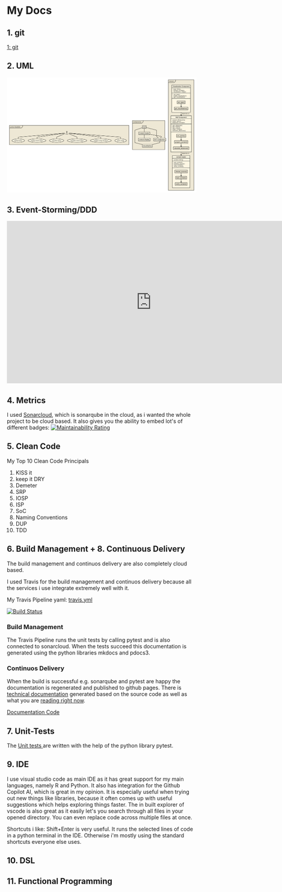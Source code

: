 # My Docs
 
## 1. git
<a href="https://github.com/JLiekenbrock/lyrics-visualiser">1: git</a>

## 2. UML 
![UML](./UML/nomnoml.svg)

## 3. Event-Storming/DDD
<iframe width="768" height="432" src="https://miro.com/app/embed/uXjVOccEnLI=/?pres=1&frameId=3458764514893505685" frameBorder="0" scrolling="no" allowFullScreen></iframe>

## 4. Metrics

I used <a href="https://sonarcloud.io/summary/new_code?id=JLiekenbrock_lyrics-visualiser" target="_blank">Sonarcloud</a>, which is sonarqube in the cloud, as i wanted the whole project to be cloud based.
It also gives you the ability to embed lot's of different badges:
[![Maintainability Rating](https://sonarcloud.io/api/project_badges/measure?project=JLiekenbrock_lyrics-visualiser&metric=sqale_rating)](https://sonarcloud.io/summary/new_code?id=JLiekenbrock_lyrics-visualiser)


## 5. Clean Code

My Top 10 Clean Code Principals

1. KISS it
2. keep it DRY
3. Demeter
4. SRP
5. IOSP
6. ISP
7. SoC
8. Naming Conventions
9. DUP
10. TDD

## 6. Build Management + 8. Continuous Delivery

The build management and continuos delivery are also completely cloud based.

I used Travis for the build management and continuos delivery because all the services i use integrate extremely well with it. 

My Travis Pipeline yaml: <a href="https://github.com/JLiekenbrock/lyrics-visualiser/blob/main/.travis.yml">travis.yml</a>

[![Build Status](https://app.travis-ci.com/JLiekenbrock/lyrics-visualiser.svg?branch=main)](https://app.travis-ci.com/JLiekenbrock/lyrics-visualiser)


### Build Management 

The Travis Pipeline runs the unit tests by calling pytest and is also connected to sonarcloud. 
When the tests succeed this documentation is generated using the python libraries mkdocs and pdocs3.

### Continuos Delivery

When the build is successful e.g. sonarqube and pytest are happy the documentation is regenerated and published to github pages.
There is  <a href="https://jliekenbrock.github.io/lyrics-visualiser/components/index.html">technical documentation</a> generated based on the source code as well as what you are [reading right now](https://jliekenbrock.github.io/lyrics-visualiser/index.html).

[Documentation Code](https://github.com/JLiekenbrock/lyrics-visualiser/blob/main/docs/index.md)


## 7. Unit-Tests
The [Unit tests ](https://github.com/JLiekenbrock/lyrics-visualiser/tree/main/tests) are written with the help of the python library pytest.

## 9. IDE
I use visual studio code as main IDE as it has great support for my main languages, namely R and Python.
It also has integration for the Github Copilot AI, which is great in my opinion. It is especially useful when trying out new things like 
libraries, because it often comes up with useful suggestions which helps exploring things faster.
The in built explorer of vscode is also great as it easily let's you search through all files in your opened directory. You can even replace 
code across multiple files at once. 

Shortcuts i like:
Shift+Enter is very useful. It runs the selected lines of code in a python terminal in the IDE.
Otherwise i'm mostly using the standard shortcuts everyone else uses.

## 10. DSL

## 11. Functional Programming